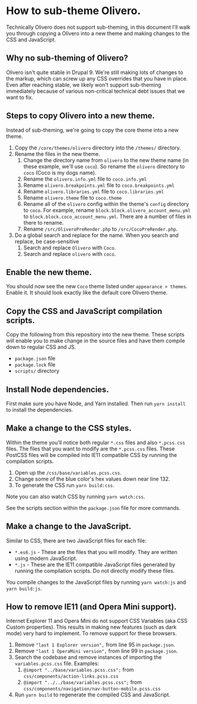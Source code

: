 # How to sub-theme Olivero.
Technically Olivero does not support sub-theming, in this document I'll walk you through copying a Olivero into a new theme and making changes to the CSS and JavaScript.

## Why no sub-theming of Olivero?
Olivero isn't quite stable in Drupal 9. We're still making lots of changes to the markup, which can screw up any CSS overrides that you have in place. Even after reaching stable, we likely won't support sub-theming immediately because of various non-critical technical debt issues that we want to fix.

## Steps to copy Olivero into a new theme.
Instead of sub-theming, we're going to copy the core theme into a new theme.

1. Copy the `/core/themes/olivero` directory into the `/themes/` directory.
2. Rename the files in the new theme.
   1. Change the directory name from `olivero` to the new theme name (in these example, we'll use `coco`). So rename the `olivero` directory to `coco` (Coco is my dogs name).
   2. Rename the `olivero.info.yml` file to `coco.info.yml`
   3. Rename `olivero.breakpoints.yml` file to `coco.breakpoints.yml`
   4. Rename `olivero.libraries.yml` file to `coco.libraries.yml`
   5. Rename `olivero.theme` file to `coco.theme`
   6. Rename all of the `olivero` config within the theme's `config` directory to `coco`. For example, rename `block.block.olivero_account_menu.yml` to `block.block.coco_account_menu.yml`. There are a number of files in there to rename.
   7. Rename `/src/OliveroPreRender.php` to `/src/CocoPreRender.php`.
3. Do a global search and replace for the name. When you search and replace, be case-sensitive
   1. Search and replace `Olivero` with `Coco`.
   2. Search and replace `olivero` with `coco`.

## Enable the new theme.
You should now see the new `Coco` theme listed under `appearance > themes`. Enable it. It should look exactly like the default core Olivero theme.

## Copy the CSS and JavaScript compilation scripts.
Copy the following from this repository into the new theme. These scripts will enable you to make change in the source files and have them compile down to regular CSS and JS.

* `package.json` file
* `package.lock` file
* `scripts/` directory

## Install Node dependencies.
First make sure you have Node, and Yarn installed. Then run `yarn install` to install the dependencies.

## Make a change to the CSS styles.
Within the theme you'll notice both regular `*.css` files and also `*.pcss.css` files. The files that you want to modify are the `*.pcss.css` files. These PostCSS files will be compiled into IE11 compatible CSS by running the compilation scripts.


1. Open up the `/css/base/variables.pcss.css`.
2. Change some of the blue color's hex values down near line 132.
3. To generate the CSS run `yarn build:css`.

Note you can also watch CSS by running `yarn watch:css`.

See the scripts section within the `package.json` file for more commands.

## Make a change to the JavaScript.
Similar to CSS, there are two JavaScript files for each file:

* `*.es6.js` - These are the files that you will modify. They are written using modern JavaScript.
* `*.js` - These are the IE11 compatible JavaScript files generated by running the compilation scripts. Do not directly modify these files.

You compile changes to the JavaScript files by running `yarn watch:js` and `yarn build:js`.

## How to remove IE11 (and Opera Mini support).
Internet Explorer 11 and Opera Mini do not support CSS Variables (aka CSS Custom properties). This results in making new features (such as dark mode) very hard to implement. To remove support for these browsers.


1. Remove `"last 1 Explorer version",` from line 95 in `package.json`.
2. Remove `"last 1 OperaMini version",` from line 99 in `package.json`.
3. Search the codebase and remove instances of importing the `variables.pcss.css` file. Examples:
   1. `@import "../base/variables.pcss.css";` from `css/components/action-links.pcss.css`
   2. `@import "../../base/variables.pcss.css";` from `css/components/navigation/nav-button-mobile.pcss.css`
4. Run `yarn build` to regenerate the compiled CSS and JavaScript.
